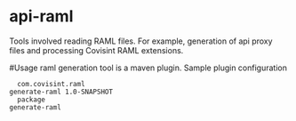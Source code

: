 # api-raml
Tools involved reading RAML files.  For example, generation of api proxy files and processing Covisint RAML extensions.

#Usage
  raml generation tool is a maven plugin. Sample plugin configuration 
    <pre><code>
    <plugin>
      <groupId>com.covisint.raml</groupId>
      <artifactId>generate-raml</artifactId>
      <version>1.0-SNAPSHOT</version>
      <executions>
        <execution>
          <phase>package</phase>
          <goals>
            <goal>generate-raml</goal>
          </goals>
        </execution>
      </executions>
    </plugin>
    </code></pre>
